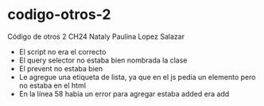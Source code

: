 # codigo-otros-2
Código de otros 2 CH24
Nataly Paulina Lopez Salazar 

- El script no era el correcto
- El query selector no estaba bien nombrada la clase
- El prevent no estaba bien 
- Le agregue una etiqueta de lista, ya que en el js pedia un  elemento pero no estaba en el html
- En la línea 58 había un error para agregar estaba added era add
